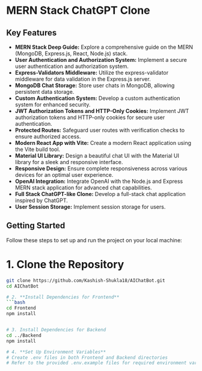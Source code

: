 # MERN Stack ChatGPT Clone

## Key Features
- **MERN Stack Deep Guide:** Explore a comprehensive guide on the MERN (MongoDB, Express.js, React, Node.js) stack.
- **User Authentication and Authorization System:** Implement a secure user authentication and authorization system.
- **Express-Validators Middleware:** Utilize the express-validator middleware for data validation in the Express.js server.
- **MongoDB Chat Storage:** Store user chats in MongoDB, allowing persistent data storage.
- **Custom Authentication System:** Develop a custom authentication system for enhanced security.
- **JWT Authorization Tokens and HTTP-Only Cookies:** Implement JWT authorization tokens and HTTP-only cookies for secure user authentication.
- **Protected Routes:** Safeguard user routes with verification checks to ensure authorized access.
- **Modern React App with Vite:** Create a modern React application using the Vite build tool.
- **Material UI Library:** Design a beautiful chat UI with the Material UI library for a sleek and responsive interface.
- **Responsive Design:** Ensure complete responsiveness across various devices for an optimal user experience.
- **OpenAI Integration:** Integrate OpenAI with the Node.js and Express MERN stack application for advanced chat capabilities.
- **Full Stack ChatGPT-like Clone:** Develop a full-stack chat application inspired by ChatGPT.
- **User Session Storage:** Implement session storage for users.

## Getting Started
Follow these steps to set up and run the project on your local machine:

# 1. **Clone the Repository**
```bash
git clone https://github.com/Kashish-Shukla18/AIChatBot.git
cd AIChatBot

# 2. **Install Dependencies for Frontend**
```bash
cd Frontend
npm install


# 3. Install Dependencies for Backend
cd ../Backend
npm install

# 4. **Set Up Environment Variables**
# Create .env files in both Frontend and Backend directories
# Refer to the provided .env.example files for required environment variables


